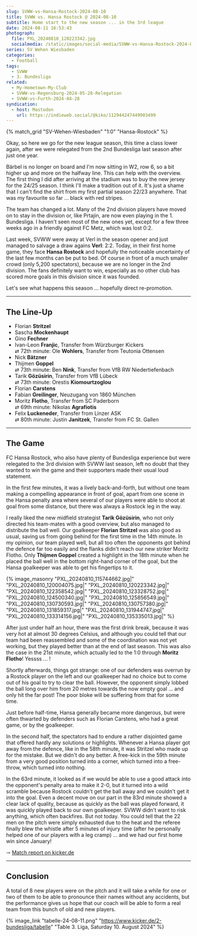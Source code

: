 ```yaml
---
slug: SVWW-vs-Hansa-Rostock-2024-08-10
title: SVWW vs. Hansa Rostock @ 2024-08-10
subtitle: Home start to the new season ... in the 3rd league
date: 2024-08-11 16:53:43
photograph:
  file: PXL_20240810_120223342.jpg
  socialmedia: /static/images/social-media/SVWW-vs-Hansa-Rostock-2024-08-10.jpg
series: SV Wehen Wiesbaden
categories:
  - Football
tags:
  - SVWW
  - 3. Bundesliga
related:
  - My-Hometown-My-Club
  - SVWW-vs-Regensburg-2024-05-28-Relegation
  - SVWW-vs-Furth-2024-04-28
syndication:
  - host: Mastodon
    url: https://indieweb.social/@kiko/112944247449903499
---
```


{% match_grid "SV-Wehen-Wiesbaden" "1:0" "Hansa-Rostock" %}

Okay, so here we go for the new league season, this time a class lower again, after we were relegated from the 2nd Bundesliga last season after just one year.

Bärbel is no longer on board and I'm now sitting in W2, row 6, so a bit higher up and more on the halfway line. This can help with the overview. The first thing I did after arriving at the stadium was to buy the new jersey for the 24/25 season. I think I'll make a tradition out of it. It's just a shame that I can't find the shirt from my first partial season 22/23 anywhere. That was my favourite so far ... black with red stripes.

The team has changed a lot. Many of the 2nd division players have moved on to stay in the division or, like Prtajin, are now even playing in the 1.  Bundesliga. I haven't seen most of the new ones yet, except for a few three weeks ago in a friendly against FC Metz, which was lost 0:2.

Last week, SVWW were away at Verl in the season opener and just managed to salvage a draw agains **Verl**: 2:2. Today, in their first home game, they face **Hansa Rostock** and hopefully the noticeable uncertainty of the last few months can be put to bed. Of course in front of a much smaller crowd (only 5,200 spectators), because we are no longer in the 2nd division. The fans definitely want to win, especially as no other club has scored more goals in this division since it was founded.

Let's see what happens this season ... hopefully direct re-promotion.

<!-- more -->

---

## The Line-Up

- Florian **Stritzel**
- Sascha **Mockenhaupt**
- Gino **Fechner**
- Ivan-Leon **Franjic**, Transfer from Würzburger Kickers  
  ⇄ 72th minute: Ole **Wohlers**, Transfer from Teutonia Ottensen
- Nick **Bätzner**
- Thijmen **Goppel**  
  ⇄ 73th minute: Ben **Nink**, Transfer from VfB RW Niedertiefenbach
- Tarik **Gözüsirin**, Transfer from VfB Lübeck  
  ⇄ 73th minute: Orestis **Kiomourtzoglou**
- Florian **Carstens**
- Fabian **Greilinger**, Neuzugang von 1860 München
- Moritz **Flotho**, Transfer from SC Paderborn  
  ⇄ 69th minute: Nikolas **Agrafiotis**
- Felix **Luckeneder**, Transfer from Linzer ASK  
  ⇄ 80th minute: Justin **Janitzek**, Transfer from FC St. Gallen

---

## The Game

FC Hansa Rostock, who also have plenty of Bundesliga experience but were relegated to the 3rd division with SVWW last season, left no doubt that they wanted to win the game and their supporters made their usual loud statement.

In the first few minutes, it was a lively back-and-forth, but without one team making a compelling appearance in front of goal, apart from one scene in the Hansa penalty area where several of our players were able to shoot at goal from some distance, but there was always a Rostock leg in the way.

I really liked the new midfield strategist **Tarik Gözüsirin**, who not only directed his team-mates with a good overview, but also managed to distribute the ball well. Our goalkeeper **Florian Stritzel** was also good as usual, saving us from going behind for the first time in the 14th minute. In my opinion, our team played well, but all too often the opponents got behind the defence far too easily and the flanks didn't reach our new striker Moritz Flotho. Only **Thijmen Goppel** created a highlight in the 18th minute when he placed the ball well in the bottom right-hand corner of the goal, but the Hansa goalkeeper was able to get his fingertips to it. 

{% image_masonry
  "PXL_20240810_115744662.jpg|"
  "PXL_20240810_120004075.jpg|"
  "PXL_20240810_120223342.jpg|"
  "PXL_20240810_122358542.jpg|"
  "PXL_20240810_123328752.jpg|"
  "PXL_20240810_124500340.jpg|"
  "PXL_20240810_125856549.jpg|"
  "PXL_20240810_130730593.jpg|"
  "PXL_20240810_130757380.jpg|"
  "PXL_20240810_131859317.jpg|"
  "PXL_20240810_131944747.jpg|"
  "PXL_20240810_133314156.jpg|"
  "PXL_20240810_135335013.jpg|"
%}

After just under half an hour, there was the first drink break, because it was very hot at almost 30 degrees Celsius, and although you could tell that our team had been reassembled and some of the coordination was not yet working, but they played better than at the end of last season. This was also the case in the 21st minute, which actually led to the 1:0 through **Moritz Flotho**! Yessss ... !

Shortly afterwards, things got strange: one of our defenders was overrun by a Rostock player on the left and our goalkeeper had no choice but to come out of his goal to try to clear the ball. However, the opponent simply lobbed the ball long over him from 20 metres towards the now empty goal ... and only hit the far post! The poor bloke will be suffering from that for some time.

Just before half-time, Hansa generally became more dangerous, but were often thwarted by defenders such as Florian Carstens, who had a great game, or by the goalkeeper.

In the second half, the spectators had to endure a rather disjointed game that offered hardly any solutions or highlights. Whenever a Hansa player got away from the defence, like in the 58th minute, it was Stritzel who made up for the mistake. But we didn't do any better. A free-kick in the 59th minute from a very good position turned into a corner, which turned into a free-throw, which turned into nothing.

In the 63rd minute, it looked as if we would be able to use a good attack into the opponent's penalty area to make it 2-0, but it turned into a wild scramble because Rostock couldn't get the ball away and we couldn't get it into the goal. Even a decent move on our part in the 83rd minute showed a clear lack of quality, because as quickly as the ball was played forward, it was quickly played back to our own goalkeeper. SVWW didn't want to risk anything, which often backfires. But not today. You could tell that the 22 men on the pitch were simply exhausted due to the heat and the referee finally blew the whistle after 5 minutes of injury time (after he personally helped one of our players with a leg cramp) ... and we had our first home win since January!

&#x21FE;&nbsp;[Match report on kicker.de](https://www.kicker.de/wiesbaden-gegen-rostock-2024-liga-4941124/spielbericht)

---

## Conclusion

A total of 8 new players were on the pitch and it will take a while for one or two of them to be able to pronounce their names without any accidents, but the performance gives us hope that our coach will be able to form a real team from this bunch of old and new players. 

{% image_link "tabelle-24-08-11.png" "https://www.kicker.de/2-bundesliga/tabelle" "Table 3. Liga, Saturday 10. August 2024" %}

